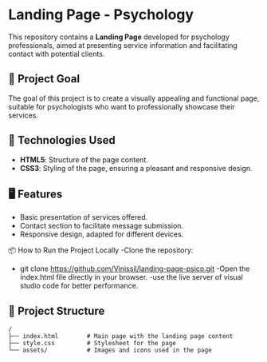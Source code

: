 # Landing Page - Psychology

This repository contains a **Landing Page** developed for psychology professionals, aimed at presenting service information and facilitating contact with potential clients.

## 🎯 Project Goal

The goal of this project is to create a visually appealing and functional page, suitable for psychologists who want to professionally showcase their services.

## 🚀 Technologies Used

- **HTML5**: Structure of the page content.
- **CSS3**: Styling of the page, ensuring a pleasant and responsive design.

## 🖥️ Features

- Basic presentation of services offered.
- Contact section to facilitate message submission.
- Responsive design, adapted for different devices.

📦 How to Run the Project Locally
-Clone the repository: 
  - git clone https://github.com/Vinissil/landing-page-psico.git
-Open the index.html file directly in your browser.
    -use the live server of visual studio code for better performance.


## 📂 Project Structure

```plaintext
/
├── index.html        # Main page with the landing page content
├── style.css         # Stylesheet for the page
└── assets/           # Images and icons used in the page

